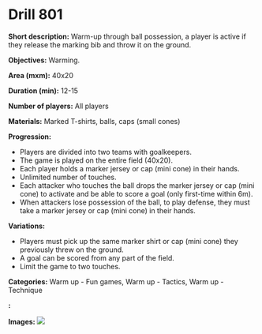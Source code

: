 # Drill 801

**Short description:**
Warm-up through ball possession, a player is active if they release the marking bib and throw it on the ground.

**Objectives:**
Warming.

**Area (mxm):**
40x20

**Duration (min):**
12-15

**Number of players:**
All players

**Materials:**
Marked T-shirts, balls, caps (small cones)

**Progression:**
- Players are divided into two teams with goalkeepers.  
- The game is played on the entire field (40x20).  
- Each player holds a marker jersey or cap (mini cone) in their hands.  
- Unlimited number of touches.  
- Each attacker who touches the ball drops the marker jersey or cap (mini cone) to activate and be able to score a goal (only first-time within 6m).  
- When attackers lose possession of the ball, to play defense, they must take a marker jersey or cap (mini cone) in their hands.

**Variations:**
- Players must pick up the same marker shirt or cap (mini cone) they previously threw on the ground.
- A goal can be scored from any part of the field.
- Limit the game to two touches.

**Categories:**
Warm up - Fun games, Warm up - Tactics, Warm up - Technique

**:**


**Images:**
![](https://www.coachingfutsal.com/\images\b660daf129e7e6453e5a6c910618f7f5c1d7e0c8ca1543a2467c364a932ce63deb90b6702e355704fb0b69ea22c41eb7114bea2ab8555c2487f6db77bb3c0492503e1dd2a4678.jpg)

